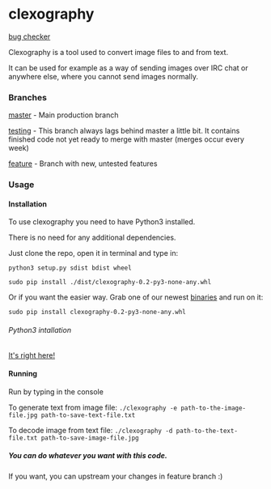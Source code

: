 # clexography
[bug checker](https://github.com/eXotech-code/clexography/workflows/Python%20application/badge.svg)

Clexography is a tool used to convert image files to and from text.

It can be used for example as a way of sending images over IRC chat or anywhere else, where you cannot send images normally.

### Branches
[master](https://github.com/eXotech-code/clexography/tree/master) -  Main production branch

[testing](https://github.com/eXotech-code/clexography/tree/testing) - This branch always lags behind master a little bit. It contains finished code not yet ready to merge with master (merges occur every week)

[feature](https://github.com/eXotech-code/clexography/tree/feature) - Branch with new, untested features


### Usage
#### Installation
To use clexography you need to have Python3 installed.

There is no need for any additional dependencies.

Just clone the repo, open it in terminal and type in:

`python3 setup.py sdist bdist wheel`

`sudo pip install ./dist/clexography-0.2-py3-none-any.whl`

Or if you want the easier way. Grab one of our newest [binaries](https://github.com/eXotech-code/clexography/releases) and run on it:

`sudo pip install clexography-0.2-py3-none-any.whl`

###### Python3 intallation
[It's right here!](https://wiki.python.org/moin/BeginnersGuide/Download)

#### Running
Run by typing in the console

To generate text from image file:
`./clexography -e path-to-the-image-file.jpg path-to-save-text-file.txt`

To decode image from text file:
`./clexography -d path-to-the-text-file.txt path-to-save-image-file.jpg`

##### You can do whatever you want with this code.

If you want, you can upstream your changes in feature branch :)

